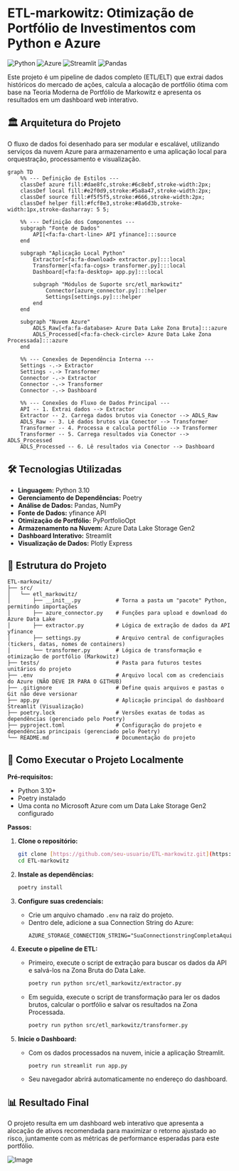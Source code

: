 # ETL-markowitz: Otimização de Portfólio de Investimentos com Python e Azure

![Python](https://img.shields.io/badge/Python-3.10-3776AB?style=for-the-badge&logo=python&logoColor=white)
![Azure](https://img.shields.io/badge/Azure-Data_Lake-0078D4?style=for-the-badge&logo=microsoft-azure&logoColor=white)
![Streamlit](https://img.shields.io/badge/Streamlit-1.50-FF4B4B?style=for-the-badge&logo=streamlit&logoColor=white)
![Pandas](https://img.shields.io/badge/Pandas-2.3-150458?style=for-the-badge&logo=pandas&logoColor=white)

Este projeto é um pipeline de dados completo (ETL/ELT) que extrai dados históricos do mercado de ações, calcula a alocação de portfólio ótima com base na Teoria Moderna de Portfólio de Markowitz e apresenta os resultados em um dashboard web interativo.

## 🏛️ Arquitetura do Projeto

O fluxo de dados foi desenhado para ser modular e escalável, utilizando serviços da nuvem Azure para armazenamento e uma aplicação local para orquestração, processamento e visualização.

```mermaid
graph TD
    %% --- Definição de Estilos ---
    classDef azure fill:#dae8fc,stroke:#6c8ebf,stroke-width:2px;
    classDef local fill:#e2f0d9,stroke:#5a8a47,stroke-width:2px;
    classDef source fill:#f5f5f5,stroke:#666,stroke-width:2px;
    classDef helper fill:#fcf8e3,stroke:#8a6d3b,stroke-width:1px,stroke-dasharray: 5 5;

    %% --- Definição dos Componentes ---
    subgraph "Fonte de Dados"
        API[<fa:fa-chart-line> API yfinance]:::source
    end

    subgraph "Aplicação Local Python"
        Extractor[<fa:fa-download> extractor.py]:::local
        Transformer[<fa:fa-cogs> transformer.py]:::local
        Dashboard[<fa:fa-desktop> app.py]:::local
        
        subgraph "Módulos de Suporte src/etl_markowitz"
            Connector[azure_connector.py]:::helper
            Settings[settings.py]:::helper
        end
    end
    
    subgraph "Nuvem Azure"
        ADLS_Raw[<fa:fa-database> Azure Data Lake Zona Bruta]:::azure
        ADLS_Processed[<fa:fa-check-circle> Azure Data Lake Zona Processada]:::azure
    end

    %% --- Conexões de Dependência Interna ---
    Settings -.-> Extractor
    Settings -.-> Transformer
    Connector -.-> Extractor
    Connector -.-> Transformer
    Connector -.-> Dashboard

    %% --- Conexões do Fluxo de Dados Principal ---
    API -- 1. Extrai dados --> Extractor
    Extractor -- 2. Carrega dados brutos via Conector --> ADLS_Raw
    ADLS_Raw -- 3. Lê dados brutos via Conector --> Transformer
    Transformer -- 4. Processa e calcula portfólio --> Transformer
    Transformer -- 5. Carrega resultados via Conector --> ADLS_Processed
    ADLS_Processed -- 6. Lê resultados via Conector --> Dashboard
```

## 🛠️ Tecnologias Utilizadas

* **Linguagem:** Python 3.10
* **Gerenciamento de Dependências:** Poetry
* **Análise de Dados:** Pandas, NumPy
* **Fonte de Dados:** yfinance API
* **Otimização de Portfólio:** PyPortfolioOpt
* **Armazenamento na Nuvem:** Azure Data Lake Storage Gen2
* **Dashboard Interativo:** Streamlit
* **Visualização de Dados:** Plotly Express

## 📂 Estrutura do Projeto

```
ETL-markowitz/
├── src/
│   └── etl_markowitz/
│       ├── __init__.py           # Torna a pasta um "pacote" Python, permitindo importações
│       ├── azure_connector.py    # Funções para upload e download do Azure Data Lake
│       ├── extractor.py          # Lógica de extração de dados da API yfinance
│       ├── settings.py           # Arquivo central de configurações (tickers, datas, nomes de containers)
│       └── transformer.py        # Lógica de transformação e otimização de portfólio (Markowitz)
├── tests/                        # Pasta para futuros testes unitários do projeto
├── .env                          # Arquivo local com as credenciais do Azure (NÃO DEVE IR PARA O GITHUB)
├── .gitignore                    # Define quais arquivos e pastas o Git não deve versionar
├── app.py                        # Aplicação principal do dashboard Streamlit (Visualização)
├── poetry.lock                   # Versões exatas de todas as dependências (gerenciado pelo Poetry)
├── pyproject.toml                # Configuração do projeto e dependências principais (gerenciado pelo Poetry)
└── README.md                     # Documentação do projeto
```

## 🚀 Como Executar o Projeto Localmente

**Pré-requisitos:**
* Python 3.10+
* Poetry instalado
* Uma conta no Microsoft Azure com um Data Lake Storage Gen2 configurado

**Passos:**

1.  **Clone o repositório:**
    ```bash
    git clone [https://github.com/seu-usuario/ETL-markowitz.git](https://github.com/seu-usuario/ETL-markowitz.git)
    cd ETL-markowitz
    ```

2.  **Instale as dependências:**
    ```bash
    poetry install
    ```

3.  **Configure suas credenciais:**
    * Crie um arquivo chamado `.env` na raiz do projeto.
    * Dentro dele, adicione a sua Connection String do Azure:
        ```env
        AZURE_STORAGE_CONNECTION_STRING="SuaConnectionstringCompletaAqui"
        ```

4.  **Execute o pipeline de ETL:**
    * Primeiro, execute o script de extração para buscar os dados da API e salvá-los na Zona Bruta do Data Lake.
        ```bash
        poetry run python src/etl_markowitz/extractor.py
        ```
    * Em seguida, execute o script de transformação para ler os dados brutos, calcular o portfólio e salvar os resultados na Zona Processada.
        ```bash
        poetry run python src/etl_markowitz/transformer.py
        ```

5.  **Inicie o Dashboard:**
    * Com os dados processados na nuvem, inicie a aplicação Streamlit.
        ```bash
        poetry run streamlit run app.py
        ```
    * Seu navegador abrirá automaticamente no endereço do dashboard.

## 📊 Resultado Final

O projeto resulta em um dashboard web interativo que apresenta a alocação de ativos recomendada para maximizar o retorno ajustado ao risco, juntamente com as métricas de performance esperadas para este portfólio.

![Image](https://github.com/user-attachments/assets/60e36b3b-f68a-4250-aadd-cdd911b57529)
